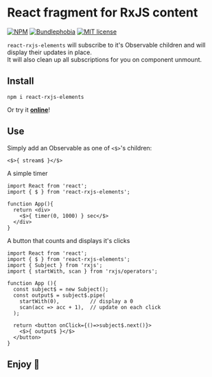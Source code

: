 # React fragment for RxJS content

[![NPM](https://img.shields.io/npm/v/react-rxjs-elements)](https://www.npmjs.com/package/react-rxjs-elements) [![Bundlephobia](https://img.shields.io/bundlephobia/minzip/react-rxjs-elements?label=gzipped)](https://bundlephobia.com/result?p=react-rxjs-elements@0.0.1) [![MIT license](https://img.shields.io/npm/l/react-rxjs-elements)](https://opensource.org/licenses/MIT)

`react-rxjs-elements` will subscribe to it's Observable children and will display their updates in place.    
It will also clean up all subscriptions for you on component unmount.


## Install

```
npm i react-rxjs-elements
```

Or try it [**online**](https://stackblitz.com/edit/react-rxjs-elements?file=index.tsx)!

## Use

Simply add an Observable as one of `<$>`'s children:

```tsx
<$>{ stream$ }</$>
```

A simple timer

```tsx
import React from 'react';
import { $ } from 'react-rxjs-elements';

function App(){
  return <div>
    <$>{ timer(0, 1000) } sec</$>
  </div>
}
```

A button that counts and displays it's clicks

```tsx
import React from 'react';
import { $ } from 'react-rxjs-elements';
import { Subject } from 'rxjs';
import { startWith, scan } from 'rxjs/operators';

function App (){
  const subject$ = new Subject();
  const output$ = subject$.pipe(
    startWith(0),          // display a 0
    scan(acc => acc + 1),  // update on each click
  );

  return <button onClick={()=>subject$.next()}>
    <$>{ output$ }</$>
  </button>
}
```

## Enjoy 🙂 
